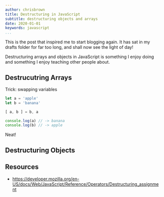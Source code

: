 ```yaml
---
author: chrisbrown
title: Destructuring in JavaScript
subtitle: destructuring objects and arrays
date: 2020-01-01
keywords: javascript
...
```


This is the post that inspired me to start blogging again. It has sat in my drafts folder for far too long, and shall now see the light of day!

Destructuring arrays and objects in JavaScript is something I enjoy doing and something I enjoy teaching other people about.

## Destrucutring Arrays

Trick: swapping variables

```javascript
let a = 'apple'
let b = 'banana'

[ a, b ] = b, a

console.log(a) // -> banana
console.log(b) // -> apple
```

Neat!

## Destructuring Objects

## Resources

- <https://developer.mozilla.org/en-US/docs/Web/JavaScript/Reference/Operators/Destructuring_assignment>
